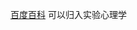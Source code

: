 [百度百科](https://baike.baidu.com/item/%E6%AF%94%E8%BE%83%E5%BF%83%E7%90%86%E5%AD%A6/1319623)
可以归入实验心理学